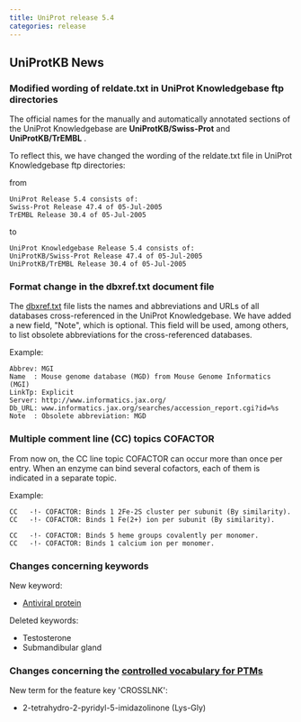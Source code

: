 ```yaml
---
title: UniProt release 5.4
categories: release
---
```


## UniProtKB News

### Modified wording of reldate.txt in UniProt Knowledgebase ftp directories

The official names for the manually and automatically annotated sections of the UniProt Knowledgebase are **UniProtKB/Swiss-Prot** and **UniProtKB/TrEMBL** .

To reflect this, we have changed the wording of the reldate.txt file in UniProt Knowledgebase ftp directories:

from

    UniProt Release 5.4 consists of:
    Swiss-Prot Release 47.4 of 05-Jul-2005
    TrEMBL Release 30.4 of 05-Jul-2005

to

    UniProt Knowledgebase Release 5.4 consists of:
    UniProtKB/Swiss-Prot Release 47.4 of 05-Jul-2005
    UniProtKB/TrEMBL Release 30.4 of 05-Jul-2005

### Format change in the dbxref.txt document file

The [dbxref.txt](http://www.uniprot.org/docs/dbxref) file lists the names and abbreviations and URLs of all databases cross-referenced in the UniProt Knowledgebase. We have added a new field, "Note", which is optional. This field will be used, among others, to list obsolete abbreviations for the cross-referenced databases.

Example:

    Abbrev: MGI
    Name  : Mouse genome database (MGD) from Mouse Genome Informatics (MGI)
    LinkTp: Explicit
    Server: http://www.informatics.jax.org/
    Db_URL: www.informatics.jax.org/searches/accession_report.cgi?id=%s
    Note  : Obsolete abbreviation: MGD

### Multiple comment line (CC) topics COFACTOR

From now on, the CC line topic COFACTOR can occur more than once per entry. When an enzyme can bind several cofactors, each of them is indicated in a separate topic.

Example:

    CC   -!- COFACTOR: Binds 1 2Fe-2S cluster per subunit (By similarity).
    CC   -!- COFACTOR: Binds 1 Fe(2+) ion per subunit (By similarity).

    CC   -!- COFACTOR: Binds 5 heme groups covalently per monomer.
    CC   -!- COFACTOR: Binds 1 calcium ion per monomer.

### Changes concerning keywords

New keyword:

-   [Antiviral protein](http://www.uniprot.org/keywords/KW-0930)

Deleted keywords:

-   Testosterone
-   Submandibular gland

### Changes concerning the [controlled vocabulary for PTMs](http://www.uniprot.org/docs/ptmlist)

New term for the feature key 'CROSSLNK':

-   2-tetrahydro-2-pyridyl-5-imidazolinone (Lys-Gly)

